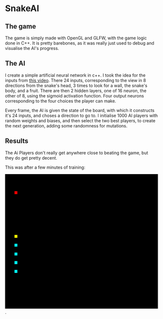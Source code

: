 # SnakeAI

## The game

The game is simply made with OpenGL and GLFW, with the game logic done in C++. It is pretty barebones, as it was really just used to debug and visualise the AI's progress.

## The AI

I create a simple artificial neural network in c++. I took the idea for the inputs from [this video](https://www.youtube.com/watch?v=3bhP7zulFfY). There 24 inputs, corresponding to the view in 8 directions from the snake's head, 3 times to look for a wall, the snake's body, and a fruit. There are then 2 hidden layers, one of 16 neuron, the other of 8, using the sigmoid activation function. Four output neurons corresponding to the four choices the player can make. 

Every frame, the AI is given the state of the board, with which it constructs it's 24 inputs, and choses a direction to go to. I initialise 1000 AI players with random weights and biases, and then select the two best players, to create the next generation, adding some randomness for mutations.

## Results

The Ai Players don't really get anywhere close to beating the game, but they do get pretty decent.  

This was after a few minutes of training:

![AI Player Gameplay](./Ressources/AIPlayer_Gameplay.gif).
